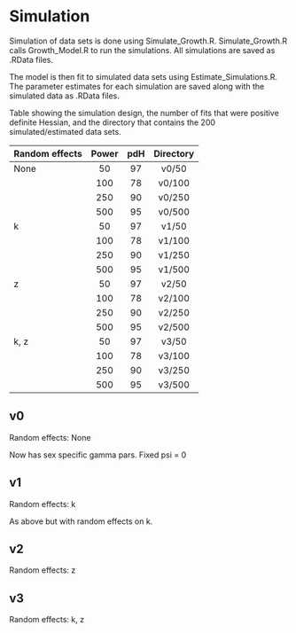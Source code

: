 # Simulation

Simulation of data sets is done using Simulate_Growth.R. Simulate_Growth.R calls
Growth_Model.R to run the simulations. All simulations are saved as .RData
files.

The model is then fit to simulated data sets using Estimate_Simulations.R. The
parameter estimates for each simulation are saved along with the simulated data
as .RData files.

Table showing the simulation design, the number of fits that were positive
definite Hessian, and the directory that contains the 200 simulated/estimated
data sets.

| Random effects | Power |pdH  | Directory |
| -------------- |:-----:|:---:|:---------:|
| None           | 50    | 97  | v0/50     |
|                | 100   | 78  | v0/100    |
|                | 250   | 90  | v0/250    |
|                | 500   | 95  | v0/500    |
| k              | 50    | 97  | v1/50     |
|                | 100   | 78  | v1/100    |
|                | 250   | 90  | v1/250    |
|                | 500   | 95  | v1/500    |
| z              | 50    | 97  | v2/50     |
|                | 100   | 78  | v2/100    |
|                | 250   | 90  | v2/250    |
|                | 500   | 95  | v2/500    |
| k, z           | 50    | 97  | v3/50     |
|                | 100   | 78  | v3/100    |
|                | 250   | 90  | v3/250    |
|                | 500   | 95  | v3/500    |


## v0

Random effects: None

Now has sex specific gamma pars. Fixed psi = 0


## v1

Random effects: k

As above but with random effects on k.


## v2

Random effects: z


## v3

Random effects: k, z



